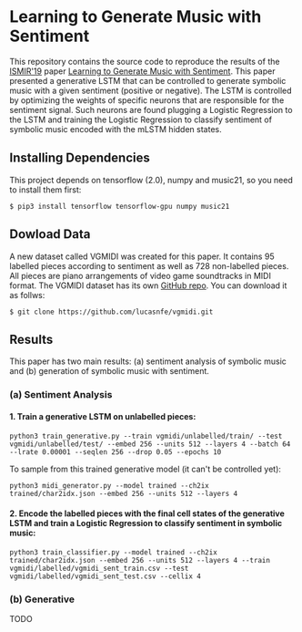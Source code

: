 # Learning to Generate Music with Sentiment

This repository contains the source code to reproduce the results of the [ISMIR'19](https://ismir2019.ewi.tudelft.nl/)
paper [Learning to Generate Music with Sentiment](http://www.lucasnferreira.com/papers/2019/ismir-learning.pdf).
This paper presented a generative LSTM that can be controlled to generate symbolic music with a given sentiment
(positive or negative). The LSTM is controlled by optimizing the weights of specific neurons that are responsible
for the sentiment signal. Such neurons are found plugging a Logistic Regression to the LSTM and training the
Logistic Regression to classify sentiment of symbolic music encoded with the mLSTM hidden states.

## Installing Dependencies

This project depends on tensorflow (2.0), numpy and music21, so you need to install them first:

```
$ pip3 install tensorflow tensorflow-gpu numpy music21
```

## Dowload Data

A new dataset called VGMIDI was created for this paper. It contains 95 labelled pieces according to sentiment as well as 728
non-labelled pieces. All pieces are piano arrangements of video game soundtracks in MIDI format. The VGMIDI dataset has its
own [GitHub repo](https://github.com/lucasnfe/vgmidi). You can download it as follws:

```
$ git clone https://github.com/lucasnfe/vgmidi.git
```

## Results

This paper has two main results: (a) sentiment analysis of symbolic music and (b) generation of symbolic
music with sentiment.

### (a) Sentiment Analysis

#### 1. Train a generative LSTM on unlabelled pieces:

```
python3 train_generative.py --train vgmidi/unlabelled/train/ --test vgmidi/unlabelled/test/ --embed 256 --units 512 --layers 4 --batch 64 --lrate 0.00001 --seqlen 256 --drop 0.05 --epochs 10
```

To sample from this trained generative model (it can't be controlled yet):

```
python3 midi_generator.py --model trained --ch2ix trained/char2idx.json --embed 256 --units 512 --layers 4
```

#### 2. Encode the labelled pieces with the final cell states of the generative LSTM and train a Logistic Regression to classify sentiment in symbolic music:

```
python3 train_classifier.py --model trained --ch2ix trained/char2idx.json --embed 256 --units 512 --layers 4 --train vgmidi/labelled/vgmidi_sent_train.csv --test vgmidi/labelled/vgmidi_sent_test.csv --cellix 4
```

### (b) Generative

TODO
